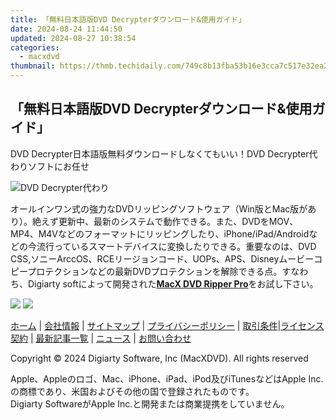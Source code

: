 ```yaml
---
title: 「無料日本語版DVD Decrypterダウンロード&使用ガイド」
date: 2024-08-24 11:44:50
updated: 2024-08-27 10:38:54
categories:
  - macxdvd
thumbnail: https://thmb.techidaily.com/749c8b13fba53b16e3cca7c517e32ea283379a232e31a28dc3a9b19edc9409b3.jpg
---
```


## 「無料日本語版DVD Decrypterダウンロード&使用ガイド」

DVD Decrypter日本語版無料ダウンロードしなくてもいい！DVD Decrypter代わりソフトにお任せ

![DVD Decrypter代わり](https://www.macxdvd.com/blog/img/excellent-dvd-decrypter-japanese-0310.jpg)

オールインワン式の強力なDVDリッピングソフトウェア（Win版とMac版があり）。絶えず更新中、最新のシステムで動作できる。また、DVDをMOV、MP4、M4Vなどのフォーマットにリッピングしたり、iPhone/iPad/Androidなどの今流行っているスマートデバイスに変換したりできる。重要なのは、DVD CSS,ソニーArccOS、RCEリージョンコード、UOPs、APS、Disneyムービーコピープロテクションなどの最新DVDプロテクションを解除できる点。すなわち、Digiarty softによって開発された[**MacX DVD Ripper Pro**](https://tools.techidaily.com/macxdvd/products/)をお試し下さい。

[![](https://www.macxdvd.com/blog/new-fourteen/btnw.png)](https://tools.techidaily.com/macxdvd/products/) [![](https://www.macxdvd.com/blog/new-fourteen/btnm.png)](https://tools.techidaily.com/macxdvd/products/) 



[ホーム](https://tools.techidaily.com/macxdvd/products/) | [会社情報](https://tools.techidaily.com/macxdvd/products/) | [サイトマップ](https://tools.techidaily.com/macxdvd/products/) | [プライバシーポリシー](https://tools.techidaily.com/macxdvd/products/) | [取引条件](https://tools.techidaily.com/macxdvd/products/)|[ライセンス契約](https://tools.techidaily.com/macxdvd/products/) | [最新記事一覧](https://tools.techidaily.com/macxdvd/products/) | [ニュース](https://tools.techidaily.com/macxdvd/products/) | [お問い合わせ](https://tools.techidaily.com/macxdvd/products/)

Copyright © 2024 Digiarty Software, Inc (MacXDVD). All rights reserved

Apple、Appleのロゴ、Mac、iPhone、iPad、iPod及びiTunesなどはApple Inc.の商標であり、米国およびその他の国で登録されたものです。  
Digiarty SoftwareがApple Inc.と開発または商業提携をしていません。

<ins class="adsbygoogle"
     style="display:block"
     data-ad-format="autorelaxed"
     data-ad-client="ca-pub-7571918770474297"
     data-ad-slot="1223367746"></ins>



<ins class="adsbygoogle"
     style="display:block"
     data-ad-client="ca-pub-7571918770474297"
     data-ad-slot="8358498916"
     data-ad-format="auto"
     data-full-width-responsive="true"></ins>
